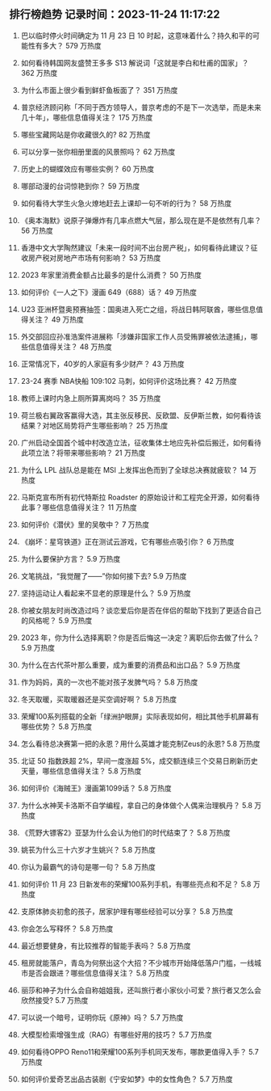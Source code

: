 
## 排行榜趋势 记录时间：2023-11-24 11:17:22
  
  1. 巴以临时停火时间确定为 11 月 23 日 10 时起，这意味着什么？持久和平的可能性有多大？ 579 万热度
    
  2. 如何看待韩国网友盛赞王多多 S13 解说词「这就是李白和杜甫的国家」？ 362 万热度
    
  3. 为什么市面上很少看到鲜虾鱼板面了？ 351 万热度
    
  4. 普京经济顾问称「不同于西方领导人，普京考虑的不是下一次选举，而是未来几十年」，哪些信息值得关注？ 175 万热度
    
  5. 哪些宝藏网站是你收藏很久的? 82 万热度
    
  6. 可以分享一张你相册里面的风景照吗？ 62 万热度
    
  7. 历史上的蝴蝶效应有哪些实例？ 60 万热度
    
  8. 哪部动漫的台词惊艳到你？ 59 万热度
    
  9. 如何看待大学生火急火燎地赶去上课却一句不听的行为？ 58 万热度
    
  10. 《奥本海默》说原子弹爆炸有几率点燃大气层，那么现在是不是依然有几率？ 56 万热度
    
  11. 香港中文大学陶然建议「未来一段时间不出台房产税」，如何看待此建议？征收房产税对房地产市场有何影响？ 53 万热度
    
  12. 2023 年家里消费金额占比最多的是什么消费？ 50 万热度
    
  13. 如何评价《一人之下》漫画 649（688）话？ 49 万热度
    
  14. U23 亚洲杯暨奥预赛抽签：国奥进入死亡之组，将战日韩阿联酋，哪些信息值得关注？ 49 万热度
    
  15. 外交部回应孙准浩案件进展称「涉嫌非国家工作人员受贿罪被依法逮捕」，哪些信息值得关注？ 48 万热度
    
  16. 正常情况下，40岁的人家庭有多少财产？ 43 万热度
    
  17. 23-24 赛季 NBA快船 109:102 马刺，如何评价这场比赛？ 42 万热度
    
  18. 教师上课时内急上厕所算离岗吗？ 35 万热度
    
  19. 荷兰极右翼政客赢得大选，其主张反移民、反欧盟、反伊斯兰教，如何看待该结果？对地区局势将产生哪些影响？ 25 万热度
    
  20. 广州启动全国首个城中村改造立法，征收集体土地应先补偿后搬迁，如何看待此项立法？将带来哪些影响？ 21 万热度
    
  21. 为什么 LPL 战队总是能在 MSI 上发挥出色而到了全球总决赛就疲软？ 14 万热度
    
  22. 马斯克宣布所有初代特斯拉 Roadster 的原始设计和工程完全开源，如何看待此事？哪些信息值得关注？ 11 万热度
    
  23. 如何评价《潜伏》里的吴敬中？ 7 万热度
    
  24. 《崩坏：星穹铁道》正在测试云游戏，它有哪些点吸引你？ 6 万热度
    
  25. 为什么要保护方言？ 5.9 万热度
    
  26. 文笔挑战，“我觉醒了——”你如何接下去? 5.9 万热度
    
  27. 坚持运动让人看起来不显老的原理是什么？ 5.9 万热度
    
  28. 你被女朋友时尚改造过吗？谈恋爱后你是否在伴侣的帮助下找到了更适合自己的风格呢？ 5.9 万热度
    
  29. 2023 年，你为什么选择离职？你是否后悔这一决定？离职后你去做了什么？ 5.9 万热度
    
  30. 为什么在古代茶叶那么重要，成为重要的消费品和出口品？ 5.9 万热度
    
  31. 作为妈妈，真的一次也不能对孩子发脾气吗？ 5.8 万热度
    
  32. 冬天取暖，买取暖器还是买空调好啊？ 5.8 万热度
    
  33. 荣耀100系列搭载的全新「绿洲护眼屏」实际表现如何，相比其他手机屏幕有哪些优势？ 5.8 万热度
    
  34. 怎么看待总决赛第一把的永恩？用什么英雄才能克制Zeus的永恩? 5.8 万热度
    
  35. 北证 50 指数跌超 2%，早间一度涨超 5%，成交额连续三个交易日刷新历史天量，哪些信息值得关注？ 5.8 万热度
    
  36. 如何评价《海贼王》漫画第1099话？ 5.8 万热度
    
  37. 为什么水神芙卡洛斯不自学编程，拿自己的身体做个人偶来治理枫丹？ 5.8 万热度
    
  38. 《荒野大镖客2》亚瑟为什么会认为他们的时代结束了？ 5.8 万热度
    
  39. 姚苌为什么三十六岁才生姚兴？ 5.8 万热度
    
  40. 你认为最霸气的诗句是哪一句？ 5.8 万热度
    
  41. 如何评价 11 月 23 日新发布的荣耀100系列手机，有哪些亮点和不足？ 5.8 万热度
    
  42. 支原体肺炎初愈的孩子，居家护理有哪些经验可以分享？ 5.8 万热度
    
  43. 你会怎么写释怀？ 5.8 万热度
    
  44. 最近想要健身，有比较推荐的智能手表吗？ 5.8 万热度
    
  45. 租房就能落户，青岛为何祭出这个大招？不少城市开始降低落户门槛，一线城市是否会跟进？哪些信息值得关注？ 5.8 万热度
    
  46. 丽莎和神子为什么会自称姐姐我，还叫旅行者小家伙小可爱？旅行者又怎么会欣然接受? 5.7 万热度
    
  47. 可以说一个暗号，证明你玩《原神》吗？ 5.7 万热度
    
  48. 大模型检索增强生成（RAG）有哪些好用的技巧？ 5.7 万热度
    
  49. 如何看待OPPO Reno11和荣耀100系列手机同天发布，哪款更值得入手？ 5.7 万热度
    
  50. 如何评价爱奇艺出品古装剧《宁安如梦》中的女性角色？ 5.7 万热度
    